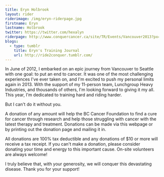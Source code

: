 ```yaml
---
title: Eryn Holbrook
layout: rider
riderimage: /img/eryn-riderpage.jpg
firstname: Eryn
lastname: Holbrook
twitter: https://twitter.com/hexalyn
riderpage: http://www.conquercancer.ca/site/TR/Events/Vancouver2013?px=2883391&pg=personal&fr_id=1441
blogs:
  - type: tumblr
    title: Eryn's Training Journal
    url: http://ride2conquer.tumblr.com/
---
```


In June of 2012, I embarked on an epic journey from Vancouver to Seattle with one goal: to put an end to cancer. It was one of the most challenging experiences I've ever taken on, and I'm excited to push my personal limits again in 2013. With the support of my 11-person team, Lunchgroup Heavy Industries, and thousands of others, I'm looking forward to giving it my all. This year, I'm dedicated to training hard and riding harder.

But I can't do it without you.

A donation of any amount will help the BC Cancer Foundation to find a cure for cancer through research and help those struggling with cancer with the latest therapy and treatment. Donations can be made via this webpage or by printing out the donation page and mailing it in.

All donations are 100% tax deductible and any donations of $10 or more will receive a tax receipt. If you can't make a donation, please consider donating your time and energy to this important cause. On-site volunteers are always welcome!

I truly believe that, with your generosity, we will conquer this devastating disease. Thank you for your support!